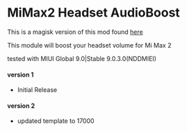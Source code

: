 # MiMax2 Headset AudioBoost

This is a magisk version of this mod found [here](https://forum.xda-developers.com/mi-max-2/themes/headset-audio-boost-t3712647)

This module will boost your headset volume for Mi Max 2

tested with MIUI Global 9.0|Stable 9.0.3.0(NDDMIEI)

#### version 1
* Initial Release
#### version 2
* updated template to 17000

